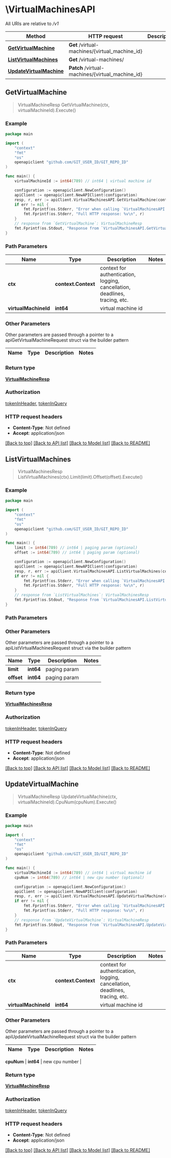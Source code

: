 # \VirtualMachinesAPI

All URIs are relative to */v1*

Method | HTTP request | Description
------------- | ------------- | -------------
[**GetVirtualMachine**](VirtualMachinesAPI.md#GetVirtualMachine) | **Get** /virtual-machines/{virtual_machine_id} | 
[**ListVirtualMachines**](VirtualMachinesAPI.md#ListVirtualMachines) | **Get** /virtual-machines/ | 
[**UpdateVirtualMachine**](VirtualMachinesAPI.md#UpdateVirtualMachine) | **Patch** /virtual-machines/{virtual_machine_id} | 



## GetVirtualMachine

> VirtualMachineResp GetVirtualMachine(ctx, virtualMachineId).Execute()





### Example

```go
package main

import (
	"context"
	"fmt"
	"os"
	openapiclient "github.com/GIT_USER_ID/GIT_REPO_ID"
)

func main() {
	virtualMachineId := int64(789) // int64 | virtual machine id

	configuration := openapiclient.NewConfiguration()
	apiClient := openapiclient.NewAPIClient(configuration)
	resp, r, err := apiClient.VirtualMachinesAPI.GetVirtualMachine(context.Background(), virtualMachineId).Execute()
	if err != nil {
		fmt.Fprintf(os.Stderr, "Error when calling `VirtualMachinesAPI.GetVirtualMachine``: %v\n", err)
		fmt.Fprintf(os.Stderr, "Full HTTP response: %v\n", r)
	}
	// response from `GetVirtualMachine`: VirtualMachineResp
	fmt.Fprintf(os.Stdout, "Response from `VirtualMachinesAPI.GetVirtualMachine`: %v\n", resp)
}
```

### Path Parameters


Name | Type | Description  | Notes
------------- | ------------- | ------------- | -------------
**ctx** | **context.Context** | context for authentication, logging, cancellation, deadlines, tracing, etc.
**virtualMachineId** | **int64** | virtual machine id | 

### Other Parameters

Other parameters are passed through a pointer to a apiGetVirtualMachineRequest struct via the builder pattern


Name | Type | Description  | Notes
------------- | ------------- | ------------- | -------------


### Return type

[**VirtualMachineResp**](VirtualMachineResp.md)

### Authorization

[tokenInHeader](../README.md#tokenInHeader), [tokenInQuery](../README.md#tokenInQuery)

### HTTP request headers

- **Content-Type**: Not defined
- **Accept**: application/json

[[Back to top]](#) [[Back to API list]](../README.md#documentation-for-api-endpoints)
[[Back to Model list]](../README.md#documentation-for-models)
[[Back to README]](../README.md)


## ListVirtualMachines

> VirtualMachinesResp ListVirtualMachines(ctx).Limit(limit).Offset(offset).Execute()





### Example

```go
package main

import (
	"context"
	"fmt"
	"os"
	openapiclient "github.com/GIT_USER_ID/GIT_REPO_ID"
)

func main() {
	limit := int64(789) // int64 | paging param (optional)
	offset := int64(789) // int64 | paging param (optional)

	configuration := openapiclient.NewConfiguration()
	apiClient := openapiclient.NewAPIClient(configuration)
	resp, r, err := apiClient.VirtualMachinesAPI.ListVirtualMachines(context.Background()).Limit(limit).Offset(offset).Execute()
	if err != nil {
		fmt.Fprintf(os.Stderr, "Error when calling `VirtualMachinesAPI.ListVirtualMachines``: %v\n", err)
		fmt.Fprintf(os.Stderr, "Full HTTP response: %v\n", r)
	}
	// response from `ListVirtualMachines`: VirtualMachinesResp
	fmt.Fprintf(os.Stdout, "Response from `VirtualMachinesAPI.ListVirtualMachines`: %v\n", resp)
}
```

### Path Parameters



### Other Parameters

Other parameters are passed through a pointer to a apiListVirtualMachinesRequest struct via the builder pattern


Name | Type | Description  | Notes
------------- | ------------- | ------------- | -------------
 **limit** | **int64** | paging param | 
 **offset** | **int64** | paging param | 

### Return type

[**VirtualMachinesResp**](VirtualMachinesResp.md)

### Authorization

[tokenInHeader](../README.md#tokenInHeader), [tokenInQuery](../README.md#tokenInQuery)

### HTTP request headers

- **Content-Type**: Not defined
- **Accept**: application/json

[[Back to top]](#) [[Back to API list]](../README.md#documentation-for-api-endpoints)
[[Back to Model list]](../README.md#documentation-for-models)
[[Back to README]](../README.md)


## UpdateVirtualMachine

> VirtualMachineResp UpdateVirtualMachine(ctx, virtualMachineId).CpuNum(cpuNum).Execute()





### Example

```go
package main

import (
	"context"
	"fmt"
	"os"
	openapiclient "github.com/GIT_USER_ID/GIT_REPO_ID"
)

func main() {
	virtualMachineId := int64(789) // int64 | virtual machine id
	cpuNum := int64(789) // int64 | new cpu number (optional)

	configuration := openapiclient.NewConfiguration()
	apiClient := openapiclient.NewAPIClient(configuration)
	resp, r, err := apiClient.VirtualMachinesAPI.UpdateVirtualMachine(context.Background(), virtualMachineId).CpuNum(cpuNum).Execute()
	if err != nil {
		fmt.Fprintf(os.Stderr, "Error when calling `VirtualMachinesAPI.UpdateVirtualMachine``: %v\n", err)
		fmt.Fprintf(os.Stderr, "Full HTTP response: %v\n", r)
	}
	// response from `UpdateVirtualMachine`: VirtualMachineResp
	fmt.Fprintf(os.Stdout, "Response from `VirtualMachinesAPI.UpdateVirtualMachine`: %v\n", resp)
}
```

### Path Parameters


Name | Type | Description  | Notes
------------- | ------------- | ------------- | -------------
**ctx** | **context.Context** | context for authentication, logging, cancellation, deadlines, tracing, etc.
**virtualMachineId** | **int64** | virtual machine id | 

### Other Parameters

Other parameters are passed through a pointer to a apiUpdateVirtualMachineRequest struct via the builder pattern


Name | Type | Description  | Notes
------------- | ------------- | ------------- | -------------

 **cpuNum** | **int64** | new cpu number | 

### Return type

[**VirtualMachineResp**](VirtualMachineResp.md)

### Authorization

[tokenInHeader](../README.md#tokenInHeader), [tokenInQuery](../README.md#tokenInQuery)

### HTTP request headers

- **Content-Type**: Not defined
- **Accept**: application/json

[[Back to top]](#) [[Back to API list]](../README.md#documentation-for-api-endpoints)
[[Back to Model list]](../README.md#documentation-for-models)
[[Back to README]](../README.md)

